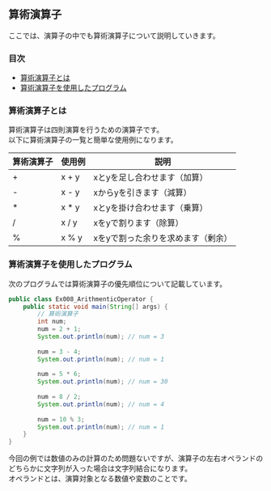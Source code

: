 ## 算術演算子
ここでは、演算子の中でも算術演算子について説明していきます。

### 目次
* [算術演算子とは](#sec1)
* [算術演算子を使用したプログラム](#sec2)

### <a name="sec1"></a>算術演算子とは
算術演算子は四則演算を行うための演算子です。  
以下に算術演算子の一覧と簡単な使用例になります。

|算術演算子|使用例|説明|
|-----------|-------|------|
| + | x + y | xとyを足し合わせます（加算）|
| - | x - y | xからyを引きます（減算） |
| * | x * y | xとyを掛け合わせます（乗算）|
| / | x / y | xをyで割ります（除算）|
| % | x % y | xをyで割った余りを求めます（剰余）|

### <a name="sec2"></a>算術演算子を使用したプログラム
次のプログラムでは算術演算子の優先順位について記載しています。

```java
public class Ex008_ArithmenticOperator {
	public static void main(String[] args) {
		// 算術演算子
		int num;
		num = 2 + 1;
		System.out.println(num); // num = 3
		
		num = 3 - 4;
		System.out.println(num); // num = 1
		
		num = 5 * 6;
		System.out.println(num); // num = 30
		
		num = 8 / 2;
		System.out.println(num); // num = 4
		
		num = 10 % 3;
		System.out.println(num); // num = 1
	}
}
```

今回の例では数値のみの計算のため問題ないですが、演算子の左右オペランドのどちらかに文字列が入った場合は文字列結合になります。  
オペランドとは、演算対象となる数値や変数のことです。

